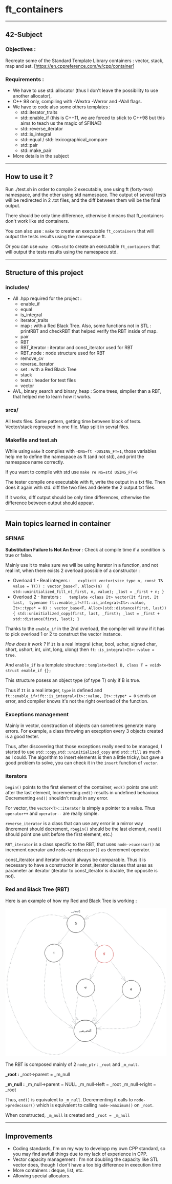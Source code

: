 # ft_containers

---

## 42-Subject

### Objectives : 

Recreate some of the Standard Template Library containers : vector, stack, map and set. [https://en.cppreference.com/w/cpp/container]

### Requirements : 

* We have to use std::allocator (thus I don't leave the possibility to use another allocator), 
* C++ 98 only, compiling with -Wextra -Werror and -Wall flags.
* We have to code also some others templates :
   - std::iterator_traits
   - std::enable_if (this is C++11, we are forced to stick to C++98 but this aims to teach us the magic of SFINAE)
   - std::reverse_iterator
   - std::is_integral
   - std::equal / std::lexicographical_compare
   - std::pair
   - std::make_pair
* More details in the subject

---

## How to use it ?

Run ./test.sh in order to compile 2 executable, one using ft (forty-two) namespace, and the other using std namespace. The output of several tests will be redirected in 2 .txt files, and the diff between them will be the final output.

There should be only time difference, otherwise it means that ft_containers don't work like std containers.

You can also use :
`make` to create an executable `ft_containers` that will output the tests results using the namespace ft.

Or you can use `make -DNS=std` to create an executable `ft_containers` that will output the tests results using the namespace std.

---

## Structure of this project

### includes/

* All .hpp required for the project :
   * enable_if
   * equal
   * is_integral
   * iterator_traits
   * map : with a Red Black Tree. Also, some functions not in STL : printRBT and checkRBT that helped verify the RBT inside of map.
   * pair
   * RBT
   * RBT_iterator : iterator and const_iterator used for RBT
   * RBT_node : node structure used for RBT
   * remove_cv
   * reverse_iterator
   * set : with a Red Black Tree
   * stack
   * tests : header for test files
   * vector
* AVL, binary_search and binary_heap : Some trees, simplier than a RBT, that helped me to learn how it works.

### srcs/

All tests files. Same pattern, getting time between block of tests. Vector/stack regrouped in one file. Map split in sevral files.

### Makefile and test.sh

While using `make` it compiles with `-DNS=ft -DUSING_FT=1`, those variables help me to define the namespace as ft (and not std), and print the namespace name correctly. 

If you want to compile with std use `make re NS=std USING_FT=0`

The tester compile one executable with ft, write the output in a txt file. Then does it again with std. diff the two files and delete the 2 output.txt files.

If it works, diff output should be only time differences, otherwise the difference between output should appear.
   
---

## Main topics learned in container

### SFINAE

**Substitution Failure Is Not An Error** : Check at compile time if a condition is true or false. 

Mainly use it to make sure we will be using Iterator in a function, and not real int, when there exists 2 overload possible of a constructor :

- Overload 1 - Real integers :
`	explicit vector(size_type n, const T& value = T()) : vector_base<T, Alloc>(n) 
	{
		std::uninitialized_fill_n(_first, n, value);
		_last = _first + n;
	}`
- Overload 2 - Iterators : 
`	template <class It>
   vector(It first, It last, 
		typename ft::enable_if<!ft::is_integral<It>::value, It>::type* = 0) : vector_base<T, Alloc>(std::distance(first, last))
	{
		std::uninitialized_copy(first, last, _first);
		_last = _first + std::distance(first, last);
	}`

Thanks to the `enable_if` in the 2nd overload, the compiler will know if it has to pick overload 1 or 2 to construct the vector instance.

*How does it work ?*
If `It` is a real integral (char, bool, uchar, signed  char, short, ushort, int, uint, long, ulong) then `ft::is_integral<It>::value = true`. 

And `enable_if` is a template structure :
`template<bool B, class T = void>
 struct enable_if {};`

This structure posess an object type (of type T) only if B is true.

Thus if `It` is a real integer, `type` is defined and `ft::enable_if<!ft::is_integral<It>::value, It>::type* = 0` sends an error, and compiler knows it's not the right overload of the function.

### Exceptions management

Mainly in vector, construction of objects can sometimes generate many errors. For example, a class throwing an execption every 3 objects created is a good tester.

Thus, after discovering that those exceptions really need to be managed, I started to use `std::copy`,`std::uninitialized_copy` and `std::fill` as much as I could. The algorithm to insert elements is then a little tricky, but gave a good problem to solve, you can check it in the `insert` function of `vector`.

### iterators

`begin()` points to the first element of the container, `end()` points one unit after the last element, Incrementing `end()` results in undefined behaviour. Decrementing `end()` shouldn't result in any error.

For vector, the `vector<T>::iterator` is simply a pointer to a value. Thus `operator++` and `operator--` are really simple. 

`reverse_iterator` is a class that can use any error in a mirror way (increment should decrement, `rbegin()` should be the last element, `rend()` should point one unit before the first element, etc.)

`RBT_iterator` is a class specific to the RBT, that uses `node->sucessor()` as increment operator and `node->predecessor()` as decrement operator.

const_iterator and iterator should always be comparable. Thus it is necessary to have a constructor in const_iterator classes that uses as parameter an iterator (iterator to const_iterator is doable, the opposite is not).

### Red and Black Tree (RBT)

Here is an example of how my Red and Black Tree is working :

![alt text](https://github.com/B-ki/ft_containers/blob/master/RBT%20example.png "RBT example")

The RBT is composed mainly of 2 `node_ptr` : `_root` and `_m_null`.

**_root :**
_root→parent = _m_null

**_m_null :**
_m_null→parent = NULL
_m_null→left = _root
_m_null→right = _root

Thus, `end()` is equivalent to `_m_null`. Decrementing it calls to `node->predecssor()` which is equivalent to calling `node->maximum()` on `_root`.

When constructed, `_m_null` is created and `_root = _m_null`

---

## Improvements

* Coding standards, I'm on my way to developp my own CPP standard, so you may find awfull things due to my lack of experience in CPP.
* Vector capacity management : I'm not doubling the capacity like STL vector does, though I don't have a too big difference in execution time
* More containers : deque, list, etc.
* Allowing special allocators.
